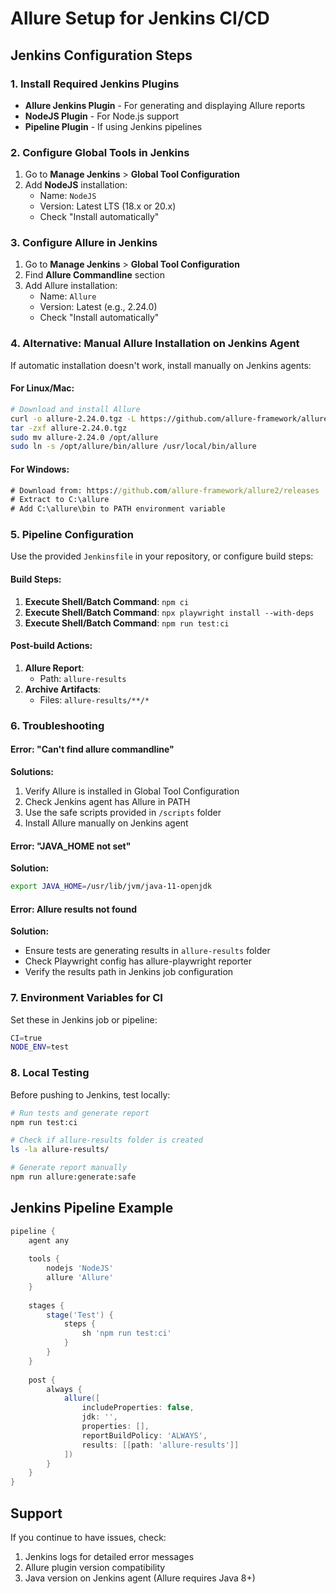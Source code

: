 # Allure Setup for Jenkins CI/CD

## Jenkins Configuration Steps

### 1. Install Required Jenkins Plugins
- **Allure Jenkins Plugin** - For generating and displaying Allure reports
- **NodeJS Plugin** - For Node.js support
- **Pipeline Plugin** - If using Jenkins pipelines

### 2. Configure Global Tools in Jenkins
1. Go to **Manage Jenkins** > **Global Tool Configuration**
2. Add **NodeJS** installation:
   - Name: `NodeJS`
   - Version: Latest LTS (18.x or 20.x)
   - Check "Install automatically"

### 3. Configure Allure in Jenkins
1. Go to **Manage Jenkins** > **Global Tool Configuration**
2. Find **Allure Commandline** section
3. Add Allure installation:
   - Name: `Allure`
   - Version: Latest (e.g., 2.24.0)
   - Check "Install automatically"

### 4. Alternative: Manual Allure Installation on Jenkins Agent
If automatic installation doesn't work, install manually on Jenkins agents:

#### For Linux/Mac:
```bash
# Download and install Allure
curl -o allure-2.24.0.tgz -L https://github.com/allure-framework/allure2/releases/download/2.24.0/allure-2.24.0.tgz
tar -zxf allure-2.24.0.tgz
sudo mv allure-2.24.0 /opt/allure
sudo ln -s /opt/allure/bin/allure /usr/local/bin/allure
```

#### For Windows:
```cmd
# Download from: https://github.com/allure-framework/allure2/releases
# Extract to C:\allure
# Add C:\allure\bin to PATH environment variable
```

### 5. Pipeline Configuration
Use the provided `Jenkinsfile` in your repository, or configure build steps:

#### Build Steps:
1. **Execute Shell/Batch Command**: `npm ci`
2. **Execute Shell/Batch Command**: `npx playwright install --with-deps`
3. **Execute Shell/Batch Command**: `npm run test:ci`

#### Post-build Actions:
1. **Allure Report**:
   - Path: `allure-results`
2. **Archive Artifacts**:
   - Files: `allure-results/**/*`

### 6. Troubleshooting

#### Error: "Can't find allure commandline"
**Solutions:**
1. Verify Allure is installed in Global Tool Configuration
2. Check Jenkins agent has Allure in PATH
3. Use the safe scripts provided in `/scripts` folder
4. Install Allure manually on Jenkins agent

#### Error: "JAVA_HOME not set"
**Solution:**
```bash
export JAVA_HOME=/usr/lib/jvm/java-11-openjdk
```

#### Error: Allure results not found
**Solution:**
- Ensure tests are generating results in `allure-results` folder
- Check Playwright config has allure-playwright reporter
- Verify the results path in Jenkins job configuration

### 7. Environment Variables for CI
Set these in Jenkins job or pipeline:

```bash
CI=true
NODE_ENV=test
```

### 8. Local Testing
Before pushing to Jenkins, test locally:

```bash
# Run tests and generate report
npm run test:ci

# Check if allure-results folder is created
ls -la allure-results/

# Generate report manually
npm run allure:generate:safe
```

## Jenkins Pipeline Example

```groovy
pipeline {
    agent any
    
    tools {
        nodejs 'NodeJS'
        allure 'Allure'
    }
    
    stages {
        stage('Test') {
            steps {
                sh 'npm run test:ci'
            }
        }
    }
    
    post {
        always {
            allure([
                includeProperties: false,
                jdk: '',
                properties: [],
                reportBuildPolicy: 'ALWAYS',
                results: [[path: 'allure-results']]
            ])
        }
    }
}
```

## Support
If you continue to have issues, check:
1. Jenkins logs for detailed error messages
2. Allure plugin version compatibility
3. Java version on Jenkins agent (Allure requires Java 8+)
